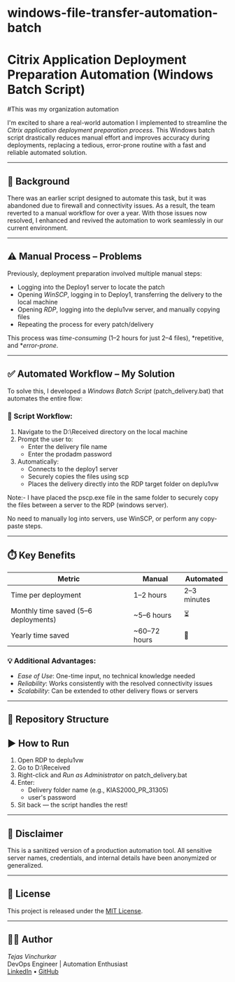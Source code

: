 # windows-file-transfer-automation-batch

# Citrix Application Deployment Preparation Automation (Windows Batch Script)

#This was my organization automation

I'm excited to share a real-world automation I implemented to streamline the *Citrix application deployment preparation process*. This Windows batch script drastically reduces manual effort and improves accuracy during deployments, replacing a tedious, error-prone routine with a fast and reliable automated solution.

---

## 📌 Background

There was an earlier script designed to automate this task, but it was abandoned due to firewall and connectivity issues. As a result, the team reverted to a manual workflow for over a year. With those issues now resolved, I enhanced and revived the automation to work seamlessly in our current environment.

---

## ⚠️ Manual Process – Problems

Previously, deployment preparation involved multiple manual steps:

- Logging into the Deploy1 server to locate the patch
- Opening *WinSCP*, logging in to Deploy1, transferring the delivery to the local machine
- Opening *RDP*, logging into the deplu1vw server, and manually copying files
- Repeating the process for every patch/delivery

This process was *time-consuming* (1–2 hours for just 2–4 files), *repetitive, and **error-prone*.

---

## ✅ Automated Workflow – My Solution

To solve this, I developed a *Windows Batch Script* (patch_delivery.bat) that automates the entire flow:

### 🔧 Script Workflow:
1. Navigate to the D:\Received directory on the local machine
2. Prompt the user to:
   - Enter the delivery file name
   - Enter the prodadm password
3. Automatically:
   - Connects to the deploy1 server
   - Securely copies the files using scp
   - Places the delivery directly into the RDP target folder on deplu1vw

Note:- I have placed the pscp.exe file in the same folder to securely copy the files between a server to the RDP (windows server).

No need to manually log into servers, use WinSCP, or perform any copy-paste steps.

---

## ⏱️ Key Benefits

| Metric | Manual | Automated |
|--------|--------|-----------|
| Time per deployment | 1–2 hours | 2–3 minutes |
| Monthly time saved (5–6 deployments) | ~5–6 hours | ⏳ |
| Yearly time saved | ~60–72 hours | 🎯 |

### 💡 Additional Advantages:
- *Ease of Use*: One-time input, no technical knowledge needed
- *Reliability*: Works consistently with the resolved connectivity issues
- *Scalability*: Can be extended to other delivery flows or servers

---

## 📁 Repository Structure

## ▶️ How to Run

1. Open RDP to deplu1vw
2. Go to D:\Received
3. Right-click and *Run as Administrator* on patch_delivery.bat
4. Enter:
   - Delivery folder name (e.g., KIAS2000_PR_31305)
   - user's password
5. Sit back — the script handles the rest!

---

## 🔐 Disclaimer

This is a sanitized version of a production automation tool. All sensitive server names, credentials, and internal details have been anonymized or generalized.

---

## 📜 License

This project is released under the [MIT License](LICENSE).

---

## 🙋‍♂️ Author

*Tejas Vinchurkar*  
DevOps Engineer | Automation Enthusiast  
[LinkedIn](https://linkedin.com/in/tejasvinchurkar) • [GitHub](https://github.com/tejas-16)
